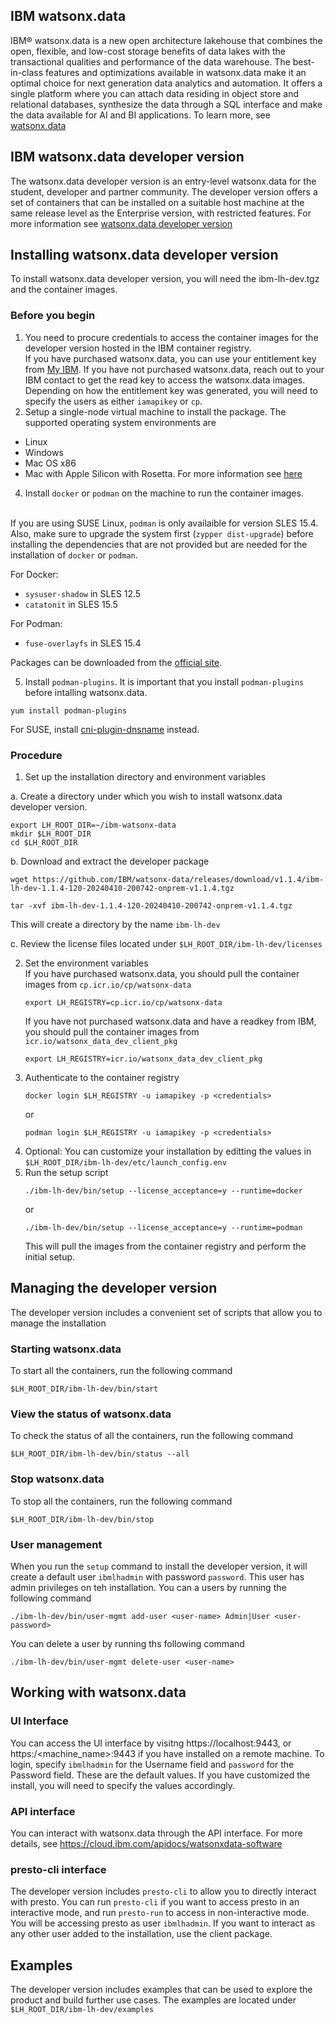 ## IBM watsonx.data
IBM® watsonx.data is a new open architecture lakehouse that combines the open, flexible, and low-cost storage benefits of data lakes with the transactional qualities and performance of the data warehouse. The best-in-class features and optimizations available in watsonx.data make it an optimal choice for next generation data analytics and automation. It offers a single platform where you can attach data residing in object store and relational databases, synthesize the data through a SQL interface and make the data available for AI and BI applications. To learn more, see [watsonx.data](https://www.ibm.com/products/watsonx-data)


## IBM watsonx.data developer version
The watsonx.data developer version is an entry-level watsonx.data for the student, developer and partner community. The developer version offers a set of containers that can be installed on a suitable host machine at the same release level as the Enterprise version, with restricted features. For more information see [watsonx.data developer version](https://www.ibm.com/docs/en/watsonxdata/1.0.x?topic=edition-installing-watsonxdata-developer-version)

## Installing watsonx.data developer version
To install watsonx.data developer version, you will need the ibm-lh-dev.tgz and the container images.

### Before you begin
1. You need to procure credentials to access the container images for the developer version hosted in the IBM container registry. <br>
   If you have purchased watsonx.data, you can use your entitlement key from [My IBM](https://myibm.ibm.com/products-services/containerlibrary?_gl=1%2a1o6moo1%2a_ga%2aMTgxNzQxMzQ4OS4xNjk0NTg0Nzky%2a_ga_FYECCCS21D%2aMTY5NDY1NzI0Ny43LjEuMTY5NDY1NzcxMC4wLjAuMA..). If you have not purchased watsonx.data, reach out to your IBM contact to get the read key to access the watsonx.data images. Depending on how the entitlement key was generated, you will need to specify the users as either `iamapikey` or `cp`.
3. Setup a single-node virtual machine to install the package. The supported operating system environments are
- Linux
- Windows
- Mac OS x86
- Mac with Apple Silicon with Rosetta. For more information see [here](https://www.ibm.com/docs/en/watsonxdata/1.0.x?topic=version-prerequisites-watsonxdata-installation-mac)
4. Install `docker` or `podman` on the machine to run the container images.

<br>If you are using SUSE Linux, `podman` is only availaible for version SLES 15.4. Also, make sure to upgrade the system first (`zypper dist-upgrade`) before installing the dependencies that are not provided but are needed for the installation of `docker` or `podman`. 

For Docker:
- `sysuser-shadow` in SLES 12.5
- `catatonit` in SLES 15.5

For Podman:
- `fuse-overlayfs` in SLES 15.4

Packages can be downloaded from the [official site](https://software.opensuse.org/package/).

5. Install `podman-plugins`. It is important that you install `podman-plugins` before intalling watsonx.data.
```
yum install podman-plugins
```
For SUSE, install [cni-plugin-dnsname](https://build.opensuse.org/package/show/home:ojkastl_buildservice:docker_compose_etc/cni-plugin-dnsname) instead.


### Procedure
1. Set up the installation directory and environment variables

a. Create a directory under which you wish to install watsonx.data developer version.
   ```
   export LH_ROOT_DIR=~/ibm-watsonx-data
   mkdir $LH_ROOT_DIR
   cd $LH_ROOT_DIR
   ```
b. Download and extract the developer package<br>
   ```
   wget https://github.com/IBM/watsonx-data/releases/download/v1.1.4/ibm-lh-dev-1.1.4-120-20240410-200742-onprem-v1.1.4.tgz
   ```  
   ```
   tar -xvf ibm-lh-dev-1.1.4-120-20240410-200742-onprem-v1.1.4.tgz
   ```
   This will create a directory by the name `ibm-lh-dev`

c. Review the license files located under `$LH_ROOT_DIR/ibm-lh-dev/licenses`

2. Set the environment variables
   <br>If you have purchased watsonx.data, you should pull the container images from `cp.icr.io/cp/watsonx-data`
   ```
   export LH_REGISTRY=cp.icr.io/cp/watsonx-data
   ```
   If you have not purchased watsonx.data and have a readkey from IBM, you should pull the container images from `icr.io/watsonx_data_dev_client_pkg`
   ```
   export LH_REGISTRY=icr.io/watsonx_data_dev_client_pkg
   ```
3. Authenticate to the container registry
   ```
   docker login $LH_REGISTRY -u iamapikey -p <credentials>
   ```
   or
   ```
   podman login $LH_REGISTRY -u iamapikey -p <credentials>
   ```
4. Optional: You can customize your installation by editting the values in `$LH_ROOT_DIR/ibm-lh-dev/etc/launch_config.env`
5. Run the setup script
   ```
   ./ibm-lh-dev/bin/setup --license_acceptance=y --runtime=docker
   ```
   or
   ```
   ./ibm-lh-dev/bin/setup --license_acceptance=y --runtime=podman
   ```
   This will pull the images from the container registry and perform the initial setup.

## Managing the developer version
The developer version includes a convenient set of scripts that allow you to manage the installation

### Starting watsonx.data
To start all the containers, run the following command
```
$LH_ROOT_DIR/ibm-lh-dev/bin/start
```

### View the status of watsonx.data
To check the status of all the containers, run the following command
```
$LH_ROOT_DIR/ibm-lh-dev/bin/status --all
```

### Stop watsonx.data
To stop all the containers, run the following command
```
$LH_ROOT_DIR/ibm-lh-dev/bin/stop
```

### User management
When you run the `setup` command to install the developer version, it will create a default user `ibmlhadmin` with password `password`. This user has admin privileges on teh installation.
You can a users by running the following command
```
./ibm-lh-dev/bin/user-mgmt add-user <user-name> Admin|User <user-password>
```
You can delete a user by running ths following command
```
./ibm-lh-dev/bin/user-mgmt delete-user <user-name>
```


## Working with watsonx.data

### UI Interface
You can access the UI interface by visitng https://localhost:9443, or https:/<machine_name>:9443 if you have installed on a remote machine.
To login, specify `ibmlhadmin` for the Username field and `password` for the Password field. These are the default values. If you have customized the install, you will need to specify the values accordingly.

### API interface
You can interact with watsonx.data through the API interface. For more details, see https://cloud.ibm.com/apidocs/watsonxdata-software

### presto-cli interface
The developer version includes `presto-cli` to allow you to directly interact with presto. You can run `presto-cli` if you want to access presto in an interactive mode, and run `presto-run` to access in non-interactive mode.
You will be accessing presto as user `ibmlhadmin`. If you want to interact as any other user added to the installation, use the client package.


## Examples
The developer version includes examples that can be used to explore the product and build further use cases.
The examples are located under `$LH_ROOT_DIR/ibm-lh-dev/examples`
